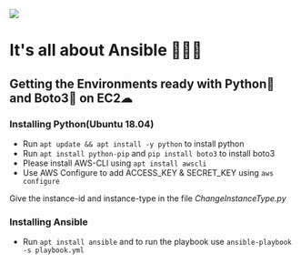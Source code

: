 ![](image.png)
# It's all about **Ansible** 👨🏻‍💻

## Getting the Environments ready with Python🐍 and Boto3🤖 on EC2☁︎

### Installing Python(Ubuntu 18.04)
- Run `apt update && apt install -y python` to install python
- Run `apt install python-pip` and `pip install boto3` to install boto3
- Please install AWS-CLI using `apt install awscli`
- Use AWS Configure to add ACCESS_KEY & SECRET_KEY using `aws configure`

Give the instance-id and instance-type in the file _ChangeInstanceType.py_

### Installing Ansible

- Run `apt install ansible` and to run the playbook use `ansible-playbook -s playbook.yml`

